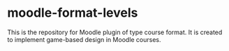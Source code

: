 # moodle-format-levels
This is the repository for Moodle plugin of type course format. It is created to implement game-based design in Moodle courses.
